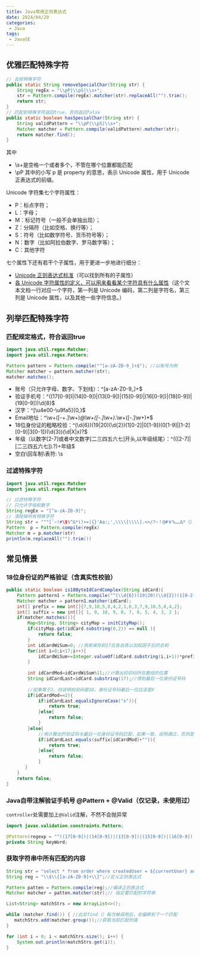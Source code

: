 ```yaml
---
title: Java常用正则表达式
date: 2024/04/20
categories:
 - Java
tags:
 - JavaSE
---
```

## 优雅匹配特殊字符
```java
// 去除特殊字符
public static String removeSpecialChar(String str) {
    String regEx = "\\pP|\\pS|\\s+";
    str = Pattern.compile(regEx).matcher(str).replaceAll("").trim();
    return str;
}
// 匹配到特殊字符返回true，否则返回false
public static boolean hasSpecialChar(String str) {
    String validPattern = "\\pP|\\pS|\\s+";
    Matcher matcher = Pattern.compile(validPattern).matcher(str);
    return matcher.find(); 
}
```
其中
- \s+是空格一个或者多个，不管在哪个位置都能匹配
- \pP 其中的小写 p 是 property 的意思，表示 Unicode 属性，用于 Unicode 正表达式的前缀。

Unicode 字符集七个字符属性：
- P：标点字符；
- L：字母；
- M：标记符号（一般不会单独出现）；
- Z：分隔符（比如空格、换行等）；
- S：符号（比如数学符号、货币符号等）；
- N：数字（比如阿拉伯数字、罗马数字等）；
- C：其他字符

七个属性下还有若干个子属性，用于更进一步地进行细分：
- [Unicode 正则表达式标准](http://www.unicode.org/reports/tr18/)（可以找到所有的子属性）
- [各 Unicode 字符属性的定义，可以用来看看某个字符具有什么属性](http://www.unicode.org/Public/UNIDATA/UnicodeData.txt)（这个文本文档一行对应一个字符，第一列是 Unicode 编码，第二列是字符名，第三列是 Unicode 属性，以及其他一些字符信息。）

## 列举匹配特殊字符
### 匹配规定格式，符合返回true
```java
import java.util.regex.Matcher;
import java.util.regex.Pattern;

Pattern pattern = Pattern.compile("^[a-zA-Z0-9_]+$"); //以账号为例
Matcher matcher = pattern.matcher(str);
matcher.matches();
```
- 账号（只允许字母、数字、下划线）：^[a-zA-Z0-9_]+$
- 验证手机号：^((17[0-9])|(14[0-9])|(13[0-9])|(15[0-9])|(16[0-9])|(18[0-9])|(19[0-9]))\d{8}$
- 汉字：^[\u4e00-\u9fa5]{0,}$
- Email地址：^\w+([-+.]\w+)*@\w+([-.]\w+)*\.\w+([-.]\w+)*$
- 18位身份证的粗略校验：^(\\d{6})(19|20)(\\d{2})(1[0-2]|0[1-9])(0[1-9]|[1-2][0-9]|3[0-1])(\\d{3})(\\d|X|x)?$
- 年级（以数字[2-7]或者中文数字[二三四五六七]开头,以年级结尾）：^(([2-7]|[二三四五六七]).?)+年级$
- 空白\回车制\表符: \s

### 过滤特殊字符
```java
import java.util.regex.Matcher
import java.util.regex.Pattern

// 过滤特殊字符
// 只允许字母和数字
String regEx = "[^a-zA-Z0-9]";
// 清除掉所有特殊字符
String str = """[`~!#\$%^&*()+=|{}'Aa:;',\\\\[\\\\].<>/?~！@#￥%……&*（）9——+|{}【】\\"‘；：”“’。，、？]"""
Pattern  p = Pattern.compile(regEx)
Matcher m = p.matcher(str)
println(m.replaceAll("").trim())
```

## 常见情景
### 18位身份证的严格验证（含真实性校验）
```java
public static boolean is18ByteIdCardComplex(String idCard){  
    Pattern pattern1 = Pattern.compile("^(\\d{6})(19|20)(\\d{2})(1[0-2]|0[1-9])(0[1-9]|[1-2][0-9]|3[0-1])(\\d{3})(\\d|X|x)?$");   
    Matcher matcher = pattern1.matcher(idCard);  
    int[] prefix = new int[]{7,9,10,5,8,4,2,1,6,3,7,9,10,5,8,4,2};  
    int[] suffix = new int[]{ 1, 0, 10, 9, 8, 7, 6, 5, 4, 3, 2 };  
    if(matcher.matches()){  
        Map<String, String> cityMap = initCityMap();  
        if(cityMap.get(idCard.substring(0,2)) == null ){  
            return false;  
        }  
        int idCardWiSum=0; //用来保存前17位各自乖以加权因子后的总和  
        for(int i=0;i<17;i++){  
            idCardWiSum+=Integer.valueOf(idCard.substring(i,i+1))*prefix[i];  
        }  
          
        int idCardMod=idCardWiSum%11;//计算出校验码所在数组的位置  
        String idCardLast=idCard.substring(17);//得到最后一位身份证号码  
          
        //如果等于2，则说明校验码是10，身份证号码最后一位应该是X  
        if(idCardMod==2){  
            if(idCardLast.equalsIgnoreCase("x")){  
                return true;  
            }else{  
                return false;  
            }  
        }else{  
            //用计算出的验证码与最后一位身份证号码匹配，如果一致，说明通过，否则是无效的身份证号码  
            if(idCardLast.equals(suffix[idCardMod]+"")){  
                return true;  
            }else{  
                return false;  
            }  
       }  
    }  
    return false;  
}  
```

### Java自带注解验证手机号 @Pattern + @Valid（仅记录，未使用过）
`controller`处需要加上`@Valid`注解，不然不会抛异常
```java
import javax.validation.constraints.Pattern;

@Pattern(regexp = "^((17[0-9])|(14[0-9])|(13[0-9])|(15[0-9])|(16[0-9])|(18[0-9])|(19[0-9]))\\d{8}$", message = "id不正确")
private String keyWord;
```

### 获取字符串中所有匹配的内容
```java
String str = "select * from order where createdUser = ${currentUser} and  depart = ${currentOrg} and status = 'VALID'";
String reg = "\\$\\{[a-zA-Z0-9]+\\}";//定义正则表达式

Pattern patten = Pattern.compile(reg);//编译正则表达式
Matcher matcher = patten.matcher(str);// 指定要匹配的字符串

List<String> matchStrs = new ArrayList<>();

while (matcher.find()) { //此处find（）每次被调用后，会偏移到下一个匹配
   matchStrs.add(matcher.group());//获取当前匹配的值
}

for (int i = 0; i < matchStrs.size(); i++) {
    System.out.println(matchStrs.get(i));
}
```